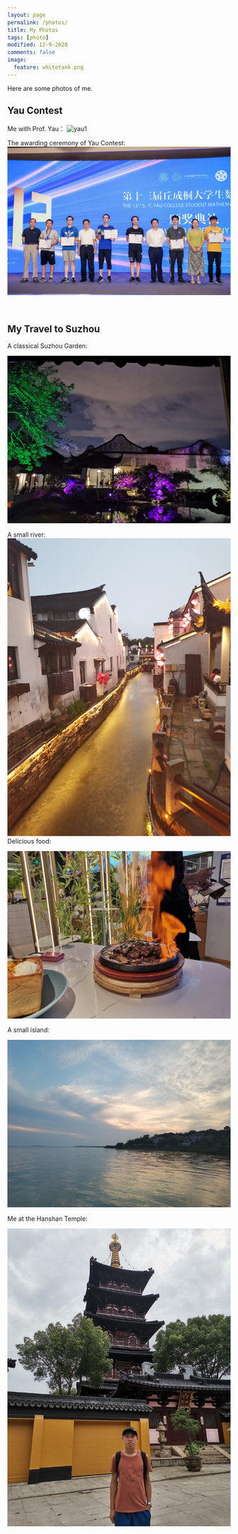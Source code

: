 ```yaml
---
layout: page
permalink: /photos/
title: My Photos
tags: [photo]
modified: 12-9-2020
comments: false
image:
  feature: whitetank.png
---
```

Here are some photos of me.

## Yau Contest
Me with Prof. Yau：
![yau1](\images\Photos\yau1.jpg)

The awarding ceremony of Yau Contest:
![yau1](\images\Photos\yau2.jpg)


<br />

## My Travel to Suzhou


A classical Suzhou Garden:

![su1](\images\Photos\Suzhou1.jpg)

A small river:
![su3](\images\Photos\Suzhou3.jpg)
Delicious food:

![su4](\images\Photos\Suzhou4.jpg)

A small island:

![su5](\images\Photos\Suzhou5.jpg)

Me at the Hanshan Temple:

![su2](\images\Photos\Suzhou2.jpg)
